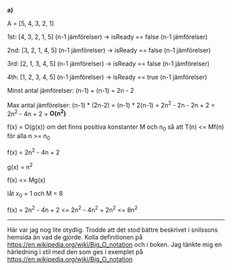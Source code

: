 **a)**

A = [5, 4, 3, 2, 1]

1st:  [4, 3, 2, 1, 5] \(n-1 jämförelser\) -> isReady == false (n-1 jämförelser)

2nd: [3, 2, 1, 4, 5] \(n-1 jämförelser\) -> isReady == false (n-1 jämförelser)

3rd:  [2, 1, 3, 4, 5] \(n-1 jämförelser\) -> isReady == false (n-1 jämförelser)

4th:  [1, 2, 3, 4, 5] \(n-1 jämförelser\) -> isReady == true (n-1 jämförelser)

Minst antal jämförelser: (n-1) + (n-1) = 2n - 2

Max antal jämförelser: (n-1) * (2n-2) = (n-1) * 2(n-1) = 2n<sup>2</sup> - 2n - 2n + 2 = 2n<sup>2</sup> - 4n +  2 =  **O(n<sup>2</sup>)** 

f(x) = O(g(x)) om det finns positiva konstanter M och n<sub>0</sub> så att T(n) <= Mf(n) för alla n >= n<sub>0</sub>

f(x) = 2n<sup>2</sup> - 4n +  2 

g(x) = n<sup>2</sup>

f(x) <= Mg(x)

låt x<sub>0</sub> = 1 och M = 8

f(x) = 2n<sup>2</sup> - 4n +  2 <= 2n<sup>2</sup> - 4n<sup>2</sup> + 2n<sup>2</sup> <= 8n<sup>2</sup>

---

Här var jag nog lite otydlig. Trodde att det stod bättre beskrivet i snilssons hemsida än vad de gjorde.
Kolla definitionen på https://en.wikipedia.org/wiki/Big_O_notation och i boken.
Jag tänkte mig en härledning i stil med den som ges i exemplet på https://en.wikipedia.org/wiki/Big_O_notation

